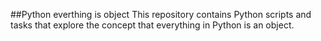 ##Python everthing is object
This repository contains Python scripts and tasks that explore the concept that everything in Python is an object.

